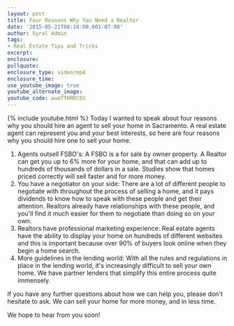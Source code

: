 ```yaml
---
layout: post
title: Four Reasons Why You Need a Realtor
date: '2015-05-21T08:18:00.001-07:00'
author: Vyral Admin
tags:
- Real Estate Tips and Tricks
excerpt:
enclosure:
pullquote:
enclosure_type: video/mp4
enclosure_time:
use_youtube_image: true
youtube_alternate_image:
youtube_code: wumTTHRRCEU
---
```

{% include youtube.html %}
Today I wanted to speak about four reasons why you should hire an agent to sell your home in Sacramento. A real estate agent can represent you and your best interests, so here are four reasons why you should hire one to sell your home.

1. Agents outsell FSBO's: A FSBO is a for sale by owner property. A Realtor can get you up to 6% more for your home, and that can add up to hundreds of thousands of dollars in a sale. Studies show that homes priced correctly will sell faster and for more money.
1. You have a negotiator on your side: There are a lot of different people to negotiate with throughout the process of selling a home, and it pays dividends to know how to speak with these people and get their attention. Realtors already have relationships with these people, and you'll find it much easier for them to negotiate than doing so on your own.
1. Realtors have professional marketing experience: Real estate agents have the ability to display your home on hundreds of different websites and this is important because over 90% of buyers look online when they begin a home search.
1. More guidelines in the lending world: With all the rules and regulations in place in the lending world, it's increasingly difficult to sell your own home. We have partner lenders that simplify this entire process quite immensely.

If you have any further questions about how we can help you, please don't hesitate to ask. We can sell your home for more money, and in less time.

We hope to hear from you soon!
